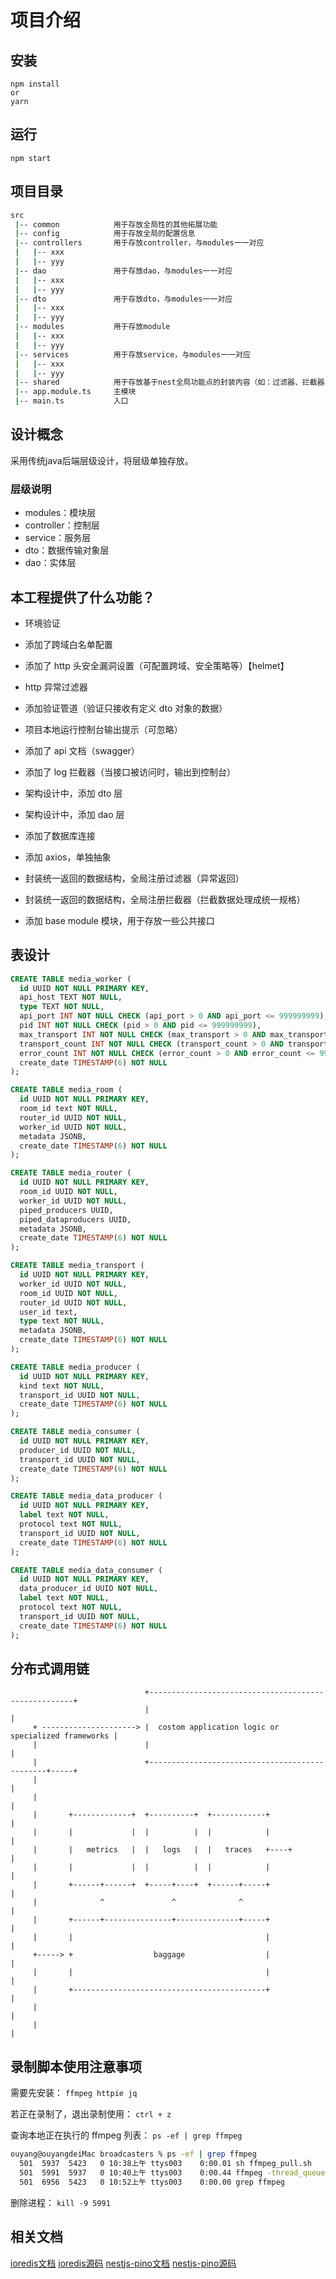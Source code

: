 # 项目介绍

## 安装

```
npm install
or
yarn
```

## 运行

```
npm start
```

## 项目目录

```bash
src
 |-- common            用于存放全局性的其他拓展功能
 |-- config            用于存放全局的配置信息
 |-- controllers       用于存放controller，与modules一一对应
 |   |-- xxx
 |   |-- yyy
 |-- dao               用于存放dao，与modules一一对应
 |   |-- xxx
 |   |-- yyy
 |-- dto               用于存放dto，与modules一一对应
 |   |-- xxx
 |   |-- yyy
 |-- modules           用于存放module
 |   |-- xxx
 |   |-- yyy
 |-- services          用于存放service，与modules一一对应
 |   |-- xxx
 |   |-- yyy
 |-- shared            用于存放基于nest全局功能点的封装内容（如：过滤器、拦截器、管道、模块等）
 |-- app.module.ts     主模块
 |-- main.ts           入口
```

## 设计概念

采用传统java后端层级设计，将层级单独存放。

### 层级说明

- modules：模块层
- controller：控制层
- service：服务层
- dto：数据传输对象层
- dao：实体层

## 本工程提供了什么功能？

- 环境验证
- 添加了跨域白名单配置
- 添加了 http 头安全漏洞设置（可配置跨域、安全策略等）【helmet】
- http 异常过滤器
- 添加验证管道（验证只接收有定义 dto 对象的数据）
- 项目本地运行控制台输出提示（可忽略）
- 添加了 api 文档（swagger）

- 添加了 log 拦截器（当接口被访问时，输出到控制台）

- 架构设计中，添加 dto 层
- 架构设计中，添加 dao 层

- 添加了数据库连接

- 添加 axios，单独抽象
- 封装统一返回的数据结构，全局注册过滤器（异常返回）
- 封装统一返回的数据结构，全局注册拦截器（拦截数据处理成统一规格）

- 添加 base module 模块，用于存放一些公共接口


## 表设计

```sql
CREATE TABLE media_worker (
  id UUID NOT NULL PRIMARY KEY,
  api_host TEXT NOT NULL,
  type TEXT NOT NULL,
  api_port INT NOT NULL CHECK (api_port > 0 AND api_port <= 999999999),
  pid INT NOT NULL CHECK (pid > 0 AND pid <= 999999999),
  max_transport INT NOT NULL CHECK (max_transport > 0 AND max_transport <= 999999999),
  transport_count INT NOT NULL CHECK (transport_count > 0 AND transport_count <= 999999999),
  error_count INT NOT NULL CHECK (error_count > 0 AND error_count <= 999999999),
  create_date TIMESTAMP(6) NOT NULL
);
```

```sql
CREATE TABLE media_room (
  id UUID NOT NULL PRIMARY KEY,
  room_id text NOT NULL,
  router_id UUID NOT NULL,
  worker_id UUID NOT NULL,
  metadata JSONB,
  create_date TIMESTAMP(6) NOT NULL
);
```

```sql
CREATE TABLE media_router (
  id UUID NOT NULL PRIMARY KEY,
  room_id UUID NOT NULL,
  worker_id UUID NOT NULL,
  piped_producers UUID,
  piped_dataproducers UUID,
  metadata JSONB,
  create_date TIMESTAMP(6) NOT NULL
);
```

```sql
CREATE TABLE media_transport (
  id UUID NOT NULL PRIMARY KEY,
  worker_id UUID NOT NULL,
  room_id UUID NOT NULL,
  router_id UUID NOT NULL,
  user_id text,
  type text NOT NULL,
  metadata JSONB,
  create_date TIMESTAMP(6) NOT NULL
);
```

```sql
CREATE TABLE media_producer (
  id UUID NOT NULL PRIMARY KEY,
  kind text NOT NULL,
  transport_id UUID NOT NULL,
  create_date TIMESTAMP(6) NOT NULL
);
```

```sql
CREATE TABLE media_consumer (
  id UUID NOT NULL PRIMARY KEY,
  producer_id UUID NOT NULL,
  transport_id UUID NOT NULL,
  create_date TIMESTAMP(6) NOT NULL
);
```

```sql
CREATE TABLE media_data_producer (
  id UUID NOT NULL PRIMARY KEY,
  label text NOT NULL,
  protocol text NOT NULL,
  transport_id UUID NOT NULL,
  create_date TIMESTAMP(6) NOT NULL
);
```

```sql
CREATE TABLE media_data_consumer (
  id UUID NOT NULL PRIMARY KEY,
  data_producer_id UUID NOT NULL,
  label text NOT NULL,
  protocol text NOT NULL,
  transport_id UUID NOT NULL,
  create_date TIMESTAMP(6) NOT NULL
);
```

## 分布式调用链

```
                              +-----------------------------------------------------+
                              |                                                     |
     + ---------------------> |  costom application logic or specialized frameworks |
     |                        |                                                     |
     |                        +-----------------------------------------------+-----+
     |                                                                        |   
     |                                                                        |   
     |       +-------------+  +----------+  +------------+                    |   
     |       |             |  |          |  |            |                    |   
     |       |   metrics   |  |   logs   |  |   traces   +----+               |   
     |       |             |  |          |  |            |                    |   
     |       +------+------+  +-----+----+  +------+-----+                    |   
     |              ^               ^              ^                          |   
     |       +------+---------------+--------------+-----+                    |   
     |       |                                           |                    |   
     +-----> +                  baggage                  |                    |   
     |       |                                           |                    |   
     |       +-------------------------------------------+                    |   
     |                                                                        |   
     |                                                                        |   
```


## 录制脚本使用注意事项

需要先安装： `ffmpeg httpie jq`

若正在录制了，退出录制使用： `ctrl + z`

查询本地正在执行的 ffmpeg 列表： `ps -ef | grep ffmpeg`

```bash
ouyang@ouyangdeiMac broadcasters % ps -ef | grep ffmpeg
  501  5937  5423   0 10:38上午 ttys003    0:00.01 sh ffmpeg_pull.sh
  501  5991  5937   0 10:40上午 ttys003    0:00.44 ffmpeg -thread_queue_size 10240 -protocol_whitelist file,udp,rtp -i v.sdp -vcodec copy -y ./output.webm
  501  6956  5423   0 10:52上午 ttys003    0:00.00 grep ffmpeg
```
删除进程：
`kill -9 5991`


## 相关文档

[ioredis文档](https://redis.github.io/ioredis/classes/Redis.html)
[ioredis源码](https://github.com/redis/ioredis)
[nestjs-pino文档](https://www.npmjs.com/package/nestjs-pino)
[nestjs-pino源码](https://github.com/iamolegga/nestjs-pino)
